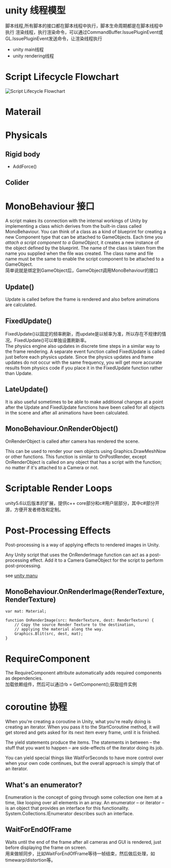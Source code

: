 # unity 线程模型
脚本线程,所有脚本的接口都在脚本线程中执行，脚本生命周期都是在脚本线程中执行
渲染线程，执行渲染命令，可以通过CommandBuffer.IssuePluginEvent或GL.IssuePluginEvent发送命令，让渲染线程执行

* unity main线程
* unity rendering线程

# Script Lifecycle Flowchart
![Script Lifecycle Flowchart](https://docs.unity3d.com/uploads/Main/monobehaviour_flowchart.svg)


# Materail
# Physicals
## Rigid body
* AddForce()

## Colider

# MonoBehaviour 接口
A script makes its connection with the internal workings of Unity by implementing a class which derives from the built-in class called MonoBehaviour. You can think of a class as a kind of blueprint for creating a new Component type that can be attached to GameObjects. Each time you *attach a script component to a GameObject*, it creates a new instance of the object defined by the blueprint. The name of the class is taken from the name you supplied when the file was created. The class name and file name must be the same to enable the script component to be attached to a GameObject.    
简单说就是绑定到GameObject后，GameObject调用MonoBehaviour的接口
## Update()
Update is called before the frame is rendered and also before animations are calculated.
## FixedUpdate()
FixedUpdate()以固定的频率刷新，而update是以帧率为准，所以存在不规律的情况。FixedUpdate()可以单独设置刷新率。    
The physics engine also updates in discrete time steps in a similar way to the frame rendering. A separate event function called FixedUpdate is called just before each physics update. Since the physics updates and frame updates do not occur with the same frequency, you will get more accurate results from physics code if you place it in the FixedUpdate function rather than Update.
## LateUpdate()
It is also useful sometimes to be able to make additional changes at a point after the Update and FixedUpdate functions have been called for all objects in the scene and after all animations have been calculated.
## MonoBehaviour.OnRenderObject()

OnRenderObject is called after camera has rendered the scene.

This can be used to render your own objects using Graphics.DrawMeshNow or other functions. 
This function is similar to OnPostRender, except OnRenderObject is called on any object that has a script with the function; 
no matter if it's attached to a Camera or not.

# Scriptable Render Loops
unity5.6以后版本的扩展，提供c++ core部分和c#用户层部分，其中c#部分开源，方便开发者修改和定制。


# Post-Processing Effects
Post-processing is a way of applying effects to rendered images in Unity.

Any Unity script that uses the OnRenderImage function can act as a post-processing effect. Add it to a Camera GameObject for the script to perform post-processing.

see [unity manu](https://docs.unity3d.com/Manual/PostProcessingWritingEffects.html)

## MonoBehaviour.OnRenderImage(RenderTexture,RenderTexture)
```
var mat: Material;

function OnRenderImage(src: RenderTexture, dest: RenderTexture) {
    // Copy the source Render Texture to the destination,
    // applying the material along the way.
    Graphics.Blit(src, dest, mat);
}
```
# RequireComponent
The RequireComponent attribute automatically adds required components as dependencies.    
加载依赖组件，然后可以通过rb = GetComponent<XXX>();获取组件实例

# coroutine 协程
When you're creating a coroutine in Unity, what you're really doing is creating an iterator. 
When you pass it to the StartCoroutine method, it will get stored and gets asked for its next item every frame, until it is finished.

The yield statements produce the items. The statements in between – the stuff that you want to happen – are side-effects of the iterator doing its job.

You can yield special things like WaitForSeconds to have more control over when your own code continues, but the overall approach is simply that of an iterator.
## What's an enumerator?
Enumeration is the concept of going through some collection one item at a time, like looping over all elements in an array. 
An enumerator – or iterator – is an object that provides an interface for this functionality. System.Collections.IEnumerator describes such an interface.

## WaitForEndOfFrame
Waits until the end of the frame after all cameras and GUI is rendered, just before displaying the frame on screen.    
用来做帧同步，比如WaitForEndOfFrame等待一帧结束，然后做后处理，如timewarp/distortion等。
